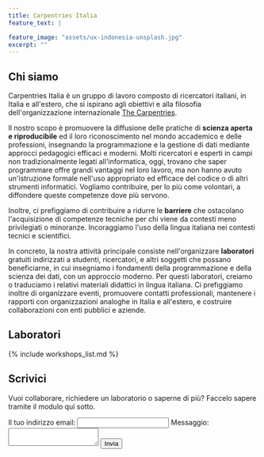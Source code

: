 ```yaml
---
title: Carpentries Italia
feature_text: |

feature_image: "assets/ux-indonesia-unsplash.jpg"
excerpt: ""
---
```


## Chi siamo

Carpentries Italia è un gruppo di lavoro composto di ricercatori italiani, in Italia e all'estero, che si ispirano agli obiettivi e alla filosofia dell'organizzazione internazionale [The Carpentries](http://carpentries.org).

Il nostro scopo è promuovere la diffusione delle pratiche di **scienza aperta e riproducibile** ed il loro riconoscimento nel mondo accademico e delle professioni, insegnando la programmazione e la gestione di dati mediante approcci pedagogici efficaci e moderni. Molti ricercatori e esperti in campi non tradizionalmente legati all'informatica, oggi, trovano che saper programmare offre grandi vantaggi nel loro lavoro, ma non hanno avuto un'istruzione formale nell'uso appropriato ed efficace del codice o di altri strumenti informatici. Vogliamo contribuire, per lo più come volontari, a diffondere queste competenze dove più servono.

Inoltre, ci prefiggiamo di contribuire a ridurre le **barriere** che ostacolano l'acquisizione di competenze tecniche per chi viene da contesti meno privilegiati o minoranze. Incoraggiamo l'uso della lingua italiana nei contesti tecnici e scientifici.

In concreto, la nostra attività principale consiste nell'organizzare **laboratori** gratuiti indirizzati a studenti, ricercatori, e altri soggetti che possano beneficiarne, in cui insegniamo i fondamenti della programmazione e della scienza dei dati, con un approccio moderno. Per questi laboratori, creiamo o traduciamo i relativi materiali didattici in lingua italiana. Ci prefiggiamo inoltre di organizzare eventi, promuovere contatti professionali, mantenere i rapporti con organizzazioni analoghe in Italia e all'estero, e costruire collaborazioni con enti pubblici e aziende.

## Laboratori
{% include workshops_list.md %}

## Scrivici
Vuoi collaborare, richiedere un laboratorio o saperne di più? Faccelo sapere tramite il modulo qui sotto.

<form
  action="https://formspree.io/f/xnqwjgwn"
  method="POST"
>
  <label>
    Il tuo indirizzo email:
    <input type="email" name="_replyto">
  </label>
  <label>
    Messaggio:
    <textarea name="message"></textarea>
  </label>
  <!-- your other form fields go here -->
  <button type="submit">Invia</button>
</form>
